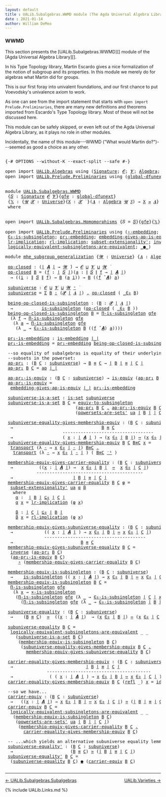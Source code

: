 ```yaml
---
layout: default
title : UALib.Subalgebras.WWMD module (The Agda Universal Algebra Library)
date : 2021-01-14
author: William DeMeo
---
```


### <a id="wwmd">WWMD</a>

This section presents the [UALib.Subalgebras.WWMD][] module of the [Agda Universal Algebra Library][].

In his Type Topology library, Martin Escardo gives a nice formalization of the notion of subgroup and its properties.  In this module we merely do for algebras what Martin did for groups.


This is our first foray into univalent foundations, and our first chance to put Voevodsky's univalence axiom to work.

As one can see from the import statement that starts with `open import Prelude.Preliminaries`, there are many new definitions and theorems imported from Escardo's Type Topology library.  Most of these will not be discussed here.

This module can be safely skipped, or even left out of the Agda Universal Algebra Library, as it plays no role in other modules.

Incidentally, the name of this module---WWMD ("What would Martin do?")---seemed as good a choice as any other.

<pre class="Agda">

<a id="1067" class="Symbol">{-#</a> <a id="1071" class="Keyword">OPTIONS</a> <a id="1079" class="Pragma">--without-K</a> <a id="1091" class="Pragma">--exact-split</a> <a id="1105" class="Pragma">--safe</a> <a id="1112" class="Symbol">#-}</a>

<a id="1117" class="Keyword">open</a> <a id="1122" class="Keyword">import</a> <a id="1129" href="UALib.Algebras.html" class="Module">UALib.Algebras</a> <a id="1144" class="Keyword">using</a> <a id="1150" class="Symbol">(</a><a id="1151" href="UALib.Algebras.Signatures.html#802" class="Function">Signature</a><a id="1160" class="Symbol">;</a> <a id="1162" href="universes.html#613" class="Generalizable">𝓞</a><a id="1163" class="Symbol">;</a> <a id="1165" href="universes.html#617" class="Generalizable">𝓥</a><a id="1166" class="Symbol">;</a> <a id="1168" href="UALib.Algebras.Algebras.html#1471" class="Function">Algebra</a><a id="1175" class="Symbol">;</a> <a id="1177" href="UALib.Algebras.Lifts.html#4574" class="Function Operator">_↠_</a><a id="1180" class="Symbol">)</a>
<a id="1182" class="Keyword">open</a> <a id="1187" class="Keyword">import</a> <a id="1194" href="UALib.Prelude.Preliminaries.html" class="Module">UALib.Prelude.Preliminaries</a> <a id="1222" class="Keyword">using</a> <a id="1228" class="Symbol">(</a><a id="1229" href="MGS-Subsingleton-Theorems.html#3468" class="Function">global-dfunext</a><a id="1243" class="Symbol">;</a> <a id="1245" href="universes.html#551" class="Postulate">Universe</a><a id="1253" class="Symbol">;</a> <a id="1255" href="universes.html#758" class="Function Operator">_̇</a><a id="1257" class="Symbol">)</a>


<a id="1261" class="Keyword">module</a> <a id="1268" href="UALib.Subalgebras.WWMD.html" class="Module">UALib.Subalgebras.WWMD</a>
 <a id="1292" class="Symbol">{</a><a id="1293" href="UALib.Subalgebras.WWMD.html#1293" class="Bound">𝑆</a> <a id="1295" class="Symbol">:</a> <a id="1297" href="UALib.Algebras.Signatures.html#802" class="Function">Signature</a> <a id="1307" href="universes.html#613" class="Generalizable">𝓞</a> <a id="1309" href="universes.html#617" class="Generalizable">𝓥</a><a id="1310" class="Symbol">}{</a><a id="1312" href="UALib.Subalgebras.WWMD.html#1312" class="Bound">gfe</a> <a id="1316" class="Symbol">:</a> <a id="1318" href="MGS-Subsingleton-Theorems.html#3468" class="Function">global-dfunext</a><a id="1332" class="Symbol">}</a>
 <a id="1335" class="Symbol">{</a><a id="1336" href="UALib.Subalgebras.WWMD.html#1336" class="Bound">𝕏</a> <a id="1338" class="Symbol">:</a> <a id="1340" class="Symbol">{</a><a id="1341" href="UALib.Subalgebras.WWMD.html#1341" class="Bound">𝓤</a> <a id="1343" href="UALib.Subalgebras.WWMD.html#1343" class="Bound">𝓧</a> <a id="1345" class="Symbol">:</a> <a id="1347" href="universes.html#551" class="Postulate">Universe</a><a id="1355" class="Symbol">}{</a><a id="1357" href="UALib.Subalgebras.WWMD.html#1357" class="Bound">X</a> <a id="1359" class="Symbol">:</a> <a id="1361" href="UALib.Subalgebras.WWMD.html#1343" class="Bound">𝓧</a> <a id="1363" href="universes.html#758" class="Function Operator">̇</a> <a id="1365" class="Symbol">}(</a><a id="1367" href="UALib.Subalgebras.WWMD.html#1367" class="Bound">𝑨</a> <a id="1369" class="Symbol">:</a> <a id="1371" href="UALib.Algebras.Algebras.html#1471" class="Function">Algebra</a> <a id="1379" href="UALib.Subalgebras.WWMD.html#1341" class="Bound">𝓤</a> <a id="1381" href="UALib.Subalgebras.WWMD.html#1293" class="Bound">𝑆</a><a id="1382" class="Symbol">)</a> <a id="1384" class="Symbol">→</a> <a id="1386" href="UALib.Subalgebras.WWMD.html#1357" class="Bound">X</a> <a id="1388" href="UALib.Algebras.Lifts.html#4574" class="Function Operator">↠</a> <a id="1390" href="UALib.Subalgebras.WWMD.html#1367" class="Bound">𝑨</a><a id="1391" class="Symbol">}</a>
 <a id="1394" class="Keyword">where</a>


<a id="1402" class="Keyword">open</a> <a id="1407" class="Keyword">import</a> <a id="1414" href="UALib.Subalgebras.Homomorphisms.html" class="Module">UALib.Subalgebras.Homomorphisms</a> <a id="1446" class="Symbol">{</a><a id="1447" class="Argument">𝑆</a> <a id="1449" class="Symbol">=</a> <a id="1451" href="UALib.Subalgebras.WWMD.html#1293" class="Bound">𝑆</a><a id="1452" class="Symbol">}{</a><a id="1454" href="UALib.Subalgebras.WWMD.html#1312" class="Bound">gfe</a><a id="1457" class="Symbol">}{</a><a id="1459" href="UALib.Subalgebras.WWMD.html#1336" class="Bound">𝕏</a><a id="1460" class="Symbol">}</a> <a id="1462" class="Keyword">public</a>

<a id="1470" class="Keyword">open</a> <a id="1475" class="Keyword">import</a> <a id="1482" href="UALib.Prelude.Preliminaries.html" class="Module">UALib.Prelude.Preliminaries</a> <a id="1510" class="Keyword">using</a> <a id="1516" class="Symbol">(</a><a id="1517" href="MGS-Embeddings.html#1742" class="Function">∘-embedding</a><a id="1528" class="Symbol">;</a> <a id="1530" href="MGS-Embeddings.html#1623" class="Function">id-is-embedding</a><a id="1545" class="Symbol">;</a> <a id="1547" href="MGS-Subsingleton-Theorems.html#2964" class="Function">Univalence</a><a id="1557" class="Symbol">;</a> <a id="1559" href="MGS-Subsingleton-Theorems.html#393" class="Function">Π-is-subsingleton</a><a id="1576" class="Symbol">;</a>
 <a id="1579" href="UALib.Prelude.Preliminaries.html#6262" class="Function">∈₀-is-subsingleton</a><a id="1597" class="Symbol">;</a> <a id="1599" href="MGS-Embeddings.html#1089" class="Function">pr₁-embedding</a><a id="1612" class="Symbol">;</a> <a id="1614" href="MGS-Embeddings.html#3808" class="Function">embedding-gives-ap-is-equiv</a><a id="1641" class="Symbol">;</a> <a id="1643" href="MGS-Solved-Exercises.html#1652" class="Function">equiv-to-subsingleton</a><a id="1664" class="Symbol">;</a> <a id="1666" href="MGS-Powerset.html#4586" class="Function">powersets-are-sets&#39;</a><a id="1685" class="Symbol">;</a>
 <a id="1688" href="MGS-MLTT.html#7133" class="Function">lr-implication</a><a id="1702" class="Symbol">;</a> <a id="1704" href="MGS-MLTT.html#7214" class="Function">rl-implication</a><a id="1718" class="Symbol">;</a> <a id="1720" href="MGS-Powerset.html#6079" class="Function">subset-extensionality&#39;</a><a id="1742" class="Symbol">;</a> <a id="1744" href="MGS-Equivalences.html#979" class="Function">inverse</a><a id="1751" class="Symbol">;</a> <a id="1753" href="MGS-Solved-Exercises.html#6381" class="Function">×-is-subsingleton</a><a id="1770" class="Symbol">;</a> <a id="1772" href="MGS-Equivalences.html#5035" class="Function Operator">_≃_</a><a id="1775" class="Symbol">;</a>
 <a id="1778" href="MGS-Solved-Exercises.html#5136" class="Function">logically-equivalent-subsingletons-are-equivalent</a><a id="1827" class="Symbol">;</a> <a id="1829" href="MGS-Equivalences.html#6164" class="Function Operator">_●_</a><a id="1832" class="Symbol">)</a>

<a id="1835" class="Keyword">module</a> <a id="mhe_subgroup_generalization"></a><a id="1842" href="UALib.Subalgebras.WWMD.html#1842" class="Module Operator">mhe_subgroup_generalization</a> <a id="1870" class="Symbol">{</a><a id="1871" href="UALib.Subalgebras.WWMD.html#1871" class="Bound">𝓦</a> <a id="1873" class="Symbol">:</a> <a id="1875" href="universes.html#551" class="Postulate">Universe</a><a id="1883" class="Symbol">}</a> <a id="1885" class="Symbol">{</a><a id="1886" href="UALib.Subalgebras.WWMD.html#1886" class="Bound">𝑨</a> <a id="1888" class="Symbol">:</a> <a id="1890" href="UALib.Algebras.Algebras.html#1471" class="Function">Algebra</a> <a id="1898" href="UALib.Subalgebras.WWMD.html#1871" class="Bound">𝓦</a> <a id="1900" href="UALib.Subalgebras.WWMD.html#1293" class="Bound">𝑆</a><a id="1901" class="Symbol">}</a> <a id="1903" class="Symbol">(</a><a id="1904" href="UALib.Subalgebras.WWMD.html#1904" class="Bound">ua</a> <a id="1907" class="Symbol">:</a> <a id="1909" href="MGS-Subsingleton-Theorems.html#2964" class="Function">Univalence</a><a id="1919" class="Symbol">)</a> <a id="1921" class="Keyword">where</a>

 <a id="mhe_subgroup_generalization.op-closed"></a><a id="1929" href="UALib.Subalgebras.WWMD.html#1929" class="Function">op-closed</a> <a id="1939" class="Symbol">:</a> <a id="1941" class="Symbol">(</a><a id="1942" href="UALib.Prelude.Preliminaries.html#7503" class="Function Operator">∣</a> <a id="1944" href="UALib.Subalgebras.WWMD.html#1886" class="Bound">𝑨</a> <a id="1946" href="UALib.Prelude.Preliminaries.html#7503" class="Function Operator">∣</a> <a id="1948" class="Symbol">→</a> <a id="1950" href="UALib.Subalgebras.WWMD.html#1871" class="Bound">𝓦</a> <a id="1952" href="universes.html#758" class="Function Operator">̇</a><a id="1953" class="Symbol">)</a> <a id="1955" class="Symbol">→</a> <a id="1957" href="UALib.Subalgebras.WWMD.html#1307" class="Bound">𝓞</a> <a id="1959" href="Agda.Primitive.html#636" class="Function Operator">⊔</a> <a id="1961" href="UALib.Subalgebras.WWMD.html#1309" class="Bound">𝓥</a> <a id="1963" href="Agda.Primitive.html#636" class="Function Operator">⊔</a> <a id="1965" href="UALib.Subalgebras.WWMD.html#1871" class="Bound">𝓦</a> <a id="1967" href="universes.html#758" class="Function Operator">̇</a>
 <a id="1970" href="UALib.Subalgebras.WWMD.html#1929" class="Function">op-closed</a> <a id="1980" href="UALib.Subalgebras.WWMD.html#1980" class="Bound">B</a> <a id="1982" class="Symbol">=</a> <a id="1984" class="Symbol">(</a><a id="1985" href="UALib.Subalgebras.WWMD.html#1985" class="Bound">f</a> <a id="1987" class="Symbol">:</a> <a id="1989" href="UALib.Prelude.Preliminaries.html#7503" class="Function Operator">∣</a> <a id="1991" href="UALib.Subalgebras.WWMD.html#1293" class="Bound">𝑆</a> <a id="1993" href="UALib.Prelude.Preliminaries.html#7503" class="Function Operator">∣</a><a id="1994" class="Symbol">)(</a><a id="1996" href="UALib.Subalgebras.WWMD.html#1996" class="Bound">a</a> <a id="1998" class="Symbol">:</a> <a id="2000" href="UALib.Prelude.Preliminaries.html#7581" class="Function Operator">∥</a> <a id="2002" href="UALib.Subalgebras.WWMD.html#1293" class="Bound">𝑆</a> <a id="2004" href="UALib.Prelude.Preliminaries.html#7581" class="Function Operator">∥</a> <a id="2006" href="UALib.Subalgebras.WWMD.html#1985" class="Bound">f</a> <a id="2008" class="Symbol">→</a> <a id="2010" href="UALib.Prelude.Preliminaries.html#7503" class="Function Operator">∣</a> <a id="2012" href="UALib.Subalgebras.WWMD.html#1886" class="Bound">𝑨</a> <a id="2014" href="UALib.Prelude.Preliminaries.html#7503" class="Function Operator">∣</a><a id="2015" class="Symbol">)</a>
  <a id="2019" class="Symbol">→</a> <a id="2021" class="Symbol">((</a><a id="2023" href="UALib.Subalgebras.WWMD.html#2023" class="Bound">i</a> <a id="2025" class="Symbol">:</a> <a id="2027" href="UALib.Prelude.Preliminaries.html#7581" class="Function Operator">∥</a> <a id="2029" href="UALib.Subalgebras.WWMD.html#1293" class="Bound">𝑆</a> <a id="2031" href="UALib.Prelude.Preliminaries.html#7581" class="Function Operator">∥</a> <a id="2033" href="UALib.Subalgebras.WWMD.html#1985" class="Bound">f</a><a id="2034" class="Symbol">)</a> <a id="2036" class="Symbol">→</a> <a id="2038" href="UALib.Subalgebras.WWMD.html#1980" class="Bound">B</a> <a id="2040" class="Symbol">(</a><a id="2041" href="UALib.Subalgebras.WWMD.html#1996" class="Bound">a</a> <a id="2043" href="UALib.Subalgebras.WWMD.html#2023" class="Bound">i</a><a id="2044" class="Symbol">))</a> <a id="2047" class="Symbol">→</a> <a id="2049" href="UALib.Subalgebras.WWMD.html#1980" class="Bound">B</a> <a id="2051" class="Symbol">((</a><a id="2053" href="UALib.Subalgebras.WWMD.html#1985" class="Bound">f</a> <a id="2055" href="UALib.Algebras.Algebras.html#3348" class="Function Operator">̂</a> <a id="2057" href="UALib.Subalgebras.WWMD.html#1886" class="Bound">𝑨</a><a id="2058" class="Symbol">)</a> <a id="2060" href="UALib.Subalgebras.WWMD.html#1996" class="Bound">a</a><a id="2061" class="Symbol">)</a>

 <a id="mhe_subgroup_generalization.subuniverse"></a><a id="2065" href="UALib.Subalgebras.WWMD.html#2065" class="Function">subuniverse</a> <a id="2077" class="Symbol">:</a> <a id="2079" href="UALib.Subalgebras.WWMD.html#1307" class="Bound">𝓞</a> <a id="2081" href="Agda.Primitive.html#636" class="Function Operator">⊔</a> <a id="2083" href="UALib.Subalgebras.WWMD.html#1309" class="Bound">𝓥</a> <a id="2085" href="Agda.Primitive.html#636" class="Function Operator">⊔</a> <a id="2087" href="UALib.Subalgebras.WWMD.html#1871" class="Bound">𝓦</a> <a id="2089" href="universes.html#527" class="Function Operator">⁺</a> <a id="2091" href="universes.html#758" class="Function Operator">̇</a>
 <a id="2094" href="UALib.Subalgebras.WWMD.html#2065" class="Function">subuniverse</a> <a id="2106" class="Symbol">=</a> <a id="2108" href="MGS-MLTT.html#3074" class="Function">Σ</a> <a id="2110" href="UALib.Subalgebras.WWMD.html#2110" class="Bound">B</a> <a id="2112" href="MGS-MLTT.html#3074" class="Function">꞉</a> <a id="2114" class="Symbol">(</a><a id="2115" href="MGS-Powerset.html#4551" class="Function">𝓟</a> <a id="2117" href="UALib.Prelude.Preliminaries.html#7503" class="Function Operator">∣</a> <a id="2119" href="UALib.Subalgebras.WWMD.html#1886" class="Bound">𝑨</a> <a id="2121" href="UALib.Prelude.Preliminaries.html#7503" class="Function Operator">∣</a><a id="2122" class="Symbol">)</a> <a id="2124" href="MGS-MLTT.html#3074" class="Function">,</a> <a id="2126" href="UALib.Subalgebras.WWMD.html#1929" class="Function">op-closed</a> <a id="2136" class="Symbol">(</a> <a id="2138" href="UALib.Prelude.Preliminaries.html#6222" class="Function Operator">_∈₀</a> <a id="2142" href="UALib.Subalgebras.WWMD.html#2110" class="Bound">B</a><a id="2143" class="Symbol">)</a>

 <a id="mhe_subgroup_generalization.being-op-closed-is-subsingleton"></a><a id="2147" href="UALib.Subalgebras.WWMD.html#2147" class="Function">being-op-closed-is-subsingleton</a> <a id="2179" class="Symbol">:</a> <a id="2181" class="Symbol">(</a><a id="2182" href="UALib.Subalgebras.WWMD.html#2182" class="Bound">B</a> <a id="2184" class="Symbol">:</a> <a id="2186" href="MGS-Powerset.html#4551" class="Function">𝓟</a> <a id="2188" href="UALib.Prelude.Preliminaries.html#7503" class="Function Operator">∣</a> <a id="2190" href="UALib.Subalgebras.WWMD.html#1886" class="Bound">𝑨</a> <a id="2192" href="UALib.Prelude.Preliminaries.html#7503" class="Function Operator">∣</a><a id="2193" class="Symbol">)</a>
  <a id="2197" class="Symbol">→</a>           <a id="2209" href="MGS-Basic-UF.html#743" class="Function">is-subsingleton</a> <a id="2225" class="Symbol">(</a><a id="2226" href="UALib.Subalgebras.WWMD.html#1929" class="Function">op-closed</a> <a id="2236" class="Symbol">(</a> <a id="2238" href="UALib.Prelude.Preliminaries.html#6222" class="Function Operator">_∈₀</a> <a id="2242" href="UALib.Subalgebras.WWMD.html#2182" class="Bound">B</a> <a id="2244" class="Symbol">))</a>
 <a id="2248" href="UALib.Subalgebras.WWMD.html#2147" class="Function">being-op-closed-is-subsingleton</a> <a id="2280" href="UALib.Subalgebras.WWMD.html#2280" class="Bound">B</a> <a id="2282" class="Symbol">=</a> <a id="2284" href="MGS-Subsingleton-Theorems.html#393" class="Function">Π-is-subsingleton</a> <a id="2302" href="UALib.Subalgebras.WWMD.html#1312" class="Bound">gfe</a>
  <a id="2308" class="Symbol">(λ</a> <a id="2311" href="UALib.Subalgebras.WWMD.html#2311" class="Bound">f</a> <a id="2313" class="Symbol">→</a> <a id="2315" href="MGS-Subsingleton-Theorems.html#393" class="Function">Π-is-subsingleton</a> <a id="2333" href="UALib.Subalgebras.WWMD.html#1312" class="Bound">gfe</a>
   <a id="2340" class="Symbol">(λ</a> <a id="2343" href="UALib.Subalgebras.WWMD.html#2343" class="Bound">a</a> <a id="2345" class="Symbol">→</a> <a id="2347" href="MGS-Subsingleton-Theorems.html#393" class="Function">Π-is-subsingleton</a> <a id="2365" href="UALib.Subalgebras.WWMD.html#1312" class="Bound">gfe</a>
    <a id="2373" class="Symbol">(λ</a> <a id="2376" href="UALib.Subalgebras.WWMD.html#2376" class="Bound">_</a> <a id="2378" class="Symbol">→</a> <a id="2380" href="UALib.Prelude.Preliminaries.html#6262" class="Function">∈₀-is-subsingleton</a> <a id="2399" href="UALib.Subalgebras.WWMD.html#2280" class="Bound">B</a> <a id="2401" class="Symbol">((</a><a id="2403" href="UALib.Subalgebras.WWMD.html#2311" class="Bound">f</a> <a id="2405" href="UALib.Algebras.Algebras.html#3348" class="Function Operator">̂</a> <a id="2407" href="UALib.Subalgebras.WWMD.html#1886" class="Bound">𝑨</a><a id="2408" class="Symbol">)</a> <a id="2410" href="UALib.Subalgebras.WWMD.html#2343" class="Bound">a</a><a id="2411" class="Symbol">))))</a>

 <a id="mhe_subgroup_generalization.pr₁-is-embedding"></a><a id="2418" href="UALib.Subalgebras.WWMD.html#2418" class="Function">pr₁-is-embedding</a> <a id="2435" class="Symbol">:</a> <a id="2437" href="MGS-Embeddings.html#384" class="Function">is-embedding</a> <a id="2450" href="UALib.Prelude.Preliminaries.html#7503" class="Function Operator">∣_∣</a>
 <a id="2455" href="UALib.Subalgebras.WWMD.html#2418" class="Function">pr₁-is-embedding</a> <a id="2472" class="Symbol">=</a> <a id="2474" href="MGS-Embeddings.html#1089" class="Function">pr₁-embedding</a> <a id="2488" href="UALib.Subalgebras.WWMD.html#2147" class="Function">being-op-closed-is-subsingleton</a>

 <a id="2522" class="Comment">--so equality of subalgebras is equality of their underlying</a>
 <a id="2584" class="Comment">--subsets in the powerset:</a>
 <a id="mhe_subgroup_generalization.ap-pr₁"></a><a id="2612" href="UALib.Subalgebras.WWMD.html#2612" class="Function">ap-pr₁</a> <a id="2619" class="Symbol">:</a> <a id="2621" class="Symbol">(</a><a id="2622" href="UALib.Subalgebras.WWMD.html#2622" class="Bound">B</a> <a id="2624" href="UALib.Subalgebras.WWMD.html#2624" class="Bound">C</a> <a id="2626" class="Symbol">:</a> <a id="2628" href="UALib.Subalgebras.WWMD.html#2065" class="Function">subuniverse</a><a id="2639" class="Symbol">)</a> <a id="2641" class="Symbol">→</a> <a id="2643" href="UALib.Subalgebras.WWMD.html#2622" class="Bound">B</a> <a id="2645" href="UALib.Prelude.Preliminaries.html#5508" class="Datatype Operator">≡</a> <a id="2647" href="UALib.Subalgebras.WWMD.html#2624" class="Bound">C</a> <a id="2649" class="Symbol">→</a> <a id="2651" href="UALib.Prelude.Preliminaries.html#7503" class="Function Operator">∣</a> <a id="2653" href="UALib.Subalgebras.WWMD.html#2622" class="Bound">B</a> <a id="2655" href="UALib.Prelude.Preliminaries.html#7503" class="Function Operator">∣</a> <a id="2657" href="UALib.Prelude.Preliminaries.html#5508" class="Datatype Operator">≡</a> <a id="2659" href="UALib.Prelude.Preliminaries.html#7503" class="Function Operator">∣</a> <a id="2661" href="UALib.Subalgebras.WWMD.html#2624" class="Bound">C</a> <a id="2663" href="UALib.Prelude.Preliminaries.html#7503" class="Function Operator">∣</a>
 <a id="2666" href="UALib.Subalgebras.WWMD.html#2612" class="Function">ap-pr₁</a> <a id="2673" href="UALib.Subalgebras.WWMD.html#2673" class="Bound">B</a> <a id="2675" href="UALib.Subalgebras.WWMD.html#2675" class="Bound">C</a> <a id="2677" class="Symbol">=</a> <a id="2679" href="MGS-MLTT.html#6613" class="Function">ap</a> <a id="2682" href="UALib.Prelude.Preliminaries.html#7503" class="Function Operator">∣_∣</a>

 <a id="mhe_subgroup_generalization.ap-pr₁-is-equiv"></a><a id="2688" href="UALib.Subalgebras.WWMD.html#2688" class="Function">ap-pr₁-is-equiv</a> <a id="2704" class="Symbol">:</a> <a id="2706" class="Symbol">(</a><a id="2707" href="UALib.Subalgebras.WWMD.html#2707" class="Bound">B</a> <a id="2709" href="UALib.Subalgebras.WWMD.html#2709" class="Bound">C</a> <a id="2711" class="Symbol">:</a> <a id="2713" href="UALib.Subalgebras.WWMD.html#2065" class="Function">subuniverse</a><a id="2724" class="Symbol">)</a> <a id="2726" class="Symbol">→</a> <a id="2728" href="MGS-Equivalences.html#868" class="Function">is-equiv</a> <a id="2737" class="Symbol">(</a><a id="2738" href="UALib.Subalgebras.WWMD.html#2612" class="Function">ap-pr₁</a> <a id="2745" href="UALib.Subalgebras.WWMD.html#2707" class="Bound">B</a> <a id="2747" href="UALib.Subalgebras.WWMD.html#2709" class="Bound">C</a><a id="2748" class="Symbol">)</a>
 <a id="2751" href="UALib.Subalgebras.WWMD.html#2688" class="Function">ap-pr₁-is-equiv</a> <a id="2767" class="Symbol">=</a>
  <a id="2771" href="MGS-Embeddings.html#3808" class="Function">embedding-gives-ap-is-equiv</a> <a id="2799" href="UALib.Prelude.Preliminaries.html#7503" class="Function Operator">∣_∣</a> <a id="2803" href="UALib.Subalgebras.WWMD.html#2418" class="Function">pr₁-is-embedding</a>

 <a id="mhe_subgroup_generalization.subuniverse-is-a-set"></a><a id="2822" href="UALib.Subalgebras.WWMD.html#2822" class="Function">subuniverse-is-a-set</a> <a id="2843" class="Symbol">:</a> <a id="2845" href="MGS-Basic-UF.html#1929" class="Function">is-set</a> <a id="2852" href="UALib.Subalgebras.WWMD.html#2065" class="Function">subuniverse</a>
 <a id="2865" href="UALib.Subalgebras.WWMD.html#2822" class="Function">subuniverse-is-a-set</a> <a id="2886" href="UALib.Subalgebras.WWMD.html#2886" class="Bound">B</a> <a id="2888" href="UALib.Subalgebras.WWMD.html#2888" class="Bound">C</a> <a id="2890" class="Symbol">=</a> <a id="2892" href="MGS-Solved-Exercises.html#1652" class="Function">equiv-to-subsingleton</a>
                           <a id="2941" class="Symbol">(</a><a id="2942" href="UALib.Subalgebras.WWMD.html#2612" class="Function">ap-pr₁</a> <a id="2949" href="UALib.Subalgebras.WWMD.html#2886" class="Bound">B</a> <a id="2951" href="UALib.Subalgebras.WWMD.html#2888" class="Bound">C</a> <a id="2953" href="UALib.Prelude.Preliminaries.html#5617" class="InductiveConstructor Operator">,</a> <a id="2955" href="UALib.Subalgebras.WWMD.html#2688" class="Function">ap-pr₁-is-equiv</a> <a id="2971" href="UALib.Subalgebras.WWMD.html#2886" class="Bound">B</a> <a id="2973" href="UALib.Subalgebras.WWMD.html#2888" class="Bound">C</a><a id="2974" class="Symbol">)</a>
                           <a id="3003" class="Symbol">(</a><a id="3004" href="MGS-Powerset.html#4586" class="Function">powersets-are-sets&#39;</a> <a id="3024" href="UALib.Subalgebras.WWMD.html#1904" class="Bound">ua</a> <a id="3027" href="UALib.Prelude.Preliminaries.html#7503" class="Function Operator">∣</a> <a id="3029" href="UALib.Subalgebras.WWMD.html#2886" class="Bound">B</a> <a id="3031" href="UALib.Prelude.Preliminaries.html#7503" class="Function Operator">∣</a> <a id="3033" href="UALib.Prelude.Preliminaries.html#7503" class="Function Operator">∣</a> <a id="3035" href="UALib.Subalgebras.WWMD.html#2888" class="Bound">C</a> <a id="3037" href="UALib.Prelude.Preliminaries.html#7503" class="Function Operator">∣</a><a id="3038" class="Symbol">)</a>

 <a id="mhe_subgroup_generalization.subuniverse-equality-gives-membership-equiv"></a><a id="3042" href="UALib.Subalgebras.WWMD.html#3042" class="Function">subuniverse-equality-gives-membership-equiv</a> <a id="3086" class="Symbol">:</a> <a id="3088" class="Symbol">(</a><a id="3089" href="UALib.Subalgebras.WWMD.html#3089" class="Bound">B</a> <a id="3091" href="UALib.Subalgebras.WWMD.html#3091" class="Bound">C</a> <a id="3093" class="Symbol">:</a> <a id="3095" href="UALib.Subalgebras.WWMD.html#2065" class="Function">subuniverse</a><a id="3106" class="Symbol">)</a>
  <a id="3110" class="Symbol">→</a>                                  <a id="3145" href="UALib.Subalgebras.WWMD.html#3089" class="Bound">B</a> <a id="3147" href="UALib.Prelude.Preliminaries.html#5508" class="Datatype Operator">≡</a> <a id="3149" href="UALib.Subalgebras.WWMD.html#3091" class="Bound">C</a>
                      <a id="3173" class="Comment">-----------------------------------</a>
  <a id="3211" class="Symbol">→</a>                   <a id="3231" class="Symbol">(</a> <a id="3233" href="UALib.Subalgebras.WWMD.html#3233" class="Bound">x</a> <a id="3235" class="Symbol">:</a> <a id="3237" href="UALib.Prelude.Preliminaries.html#7503" class="Function Operator">∣</a> <a id="3239" href="UALib.Subalgebras.WWMD.html#1886" class="Bound">𝑨</a> <a id="3241" href="UALib.Prelude.Preliminaries.html#7503" class="Function Operator">∣</a> <a id="3243" class="Symbol">)</a> <a id="3245" class="Symbol">→</a> <a id="3247" class="Symbol">(</a><a id="3248" href="UALib.Subalgebras.WWMD.html#3233" class="Bound">x</a> <a id="3250" href="UALib.Prelude.Preliminaries.html#6222" class="Function Operator">∈₀</a> <a id="3253" href="UALib.Prelude.Preliminaries.html#7503" class="Function Operator">∣</a> <a id="3255" href="UALib.Subalgebras.WWMD.html#3089" class="Bound">B</a> <a id="3257" href="UALib.Prelude.Preliminaries.html#7503" class="Function Operator">∣</a><a id="3258" class="Symbol">)</a> <a id="3260" href="MGS-MLTT.html#7080" class="Function Operator">⇔</a> <a id="3262" class="Symbol">(</a><a id="3263" href="UALib.Subalgebras.WWMD.html#3233" class="Bound">x</a> <a id="3265" href="UALib.Prelude.Preliminaries.html#6222" class="Function Operator">∈₀</a> <a id="3268" href="UALib.Prelude.Preliminaries.html#7503" class="Function Operator">∣</a> <a id="3270" href="UALib.Subalgebras.WWMD.html#3091" class="Bound">C</a> <a id="3272" href="UALib.Prelude.Preliminaries.html#7503" class="Function Operator">∣</a><a id="3273" class="Symbol">)</a>
 <a id="3276" href="UALib.Subalgebras.WWMD.html#3042" class="Function">subuniverse-equality-gives-membership-equiv</a> <a id="3320" href="UALib.Subalgebras.WWMD.html#3320" class="Bound">B</a> <a id="3322" href="UALib.Subalgebras.WWMD.html#3322" class="Bound">C</a> <a id="3324" href="UALib.Subalgebras.WWMD.html#3324" class="Bound">B≡C</a> <a id="3328" href="UALib.Subalgebras.WWMD.html#3328" class="Bound">x</a> <a id="3330" class="Symbol">=</a>
  <a id="3334" href="MGS-MLTT.html#4946" class="Function">transport</a> <a id="3344" class="Symbol">(λ</a> <a id="3347" href="UALib.Subalgebras.WWMD.html#3347" class="Bound">-</a> <a id="3349" class="Symbol">→</a> <a id="3351" href="UALib.Subalgebras.WWMD.html#3328" class="Bound">x</a> <a id="3353" href="UALib.Prelude.Preliminaries.html#6222" class="Function Operator">∈₀</a> <a id="3356" href="UALib.Prelude.Preliminaries.html#7503" class="Function Operator">∣</a> <a id="3358" href="UALib.Subalgebras.WWMD.html#3347" class="Bound">-</a> <a id="3360" href="UALib.Prelude.Preliminaries.html#7503" class="Function Operator">∣</a><a id="3361" class="Symbol">)</a> <a id="3363" href="UALib.Subalgebras.WWMD.html#3324" class="Bound">B≡C</a> <a id="3367" href="UALib.Prelude.Preliminaries.html#5617" class="InductiveConstructor Operator">,</a>
   <a id="3372" href="MGS-MLTT.html#4946" class="Function">transport</a> <a id="3382" class="Symbol">(λ</a> <a id="3385" href="UALib.Subalgebras.WWMD.html#3385" class="Bound">-</a> <a id="3387" class="Symbol">→</a> <a id="3389" href="UALib.Subalgebras.WWMD.html#3328" class="Bound">x</a> <a id="3391" href="UALib.Prelude.Preliminaries.html#6222" class="Function Operator">∈₀</a> <a id="3394" href="UALib.Prelude.Preliminaries.html#7503" class="Function Operator">∣</a> <a id="3396" href="UALib.Subalgebras.WWMD.html#3385" class="Bound">-</a> <a id="3398" href="UALib.Prelude.Preliminaries.html#7503" class="Function Operator">∣</a> <a id="3400" class="Symbol">)</a> <a id="3402" class="Symbol">(</a> <a id="3404" href="UALib.Subalgebras.WWMD.html#3324" class="Bound">B≡C</a> <a id="3408" href="MGS-MLTT.html#6125" class="Function Operator">⁻¹</a> <a id="3411" class="Symbol">)</a>

 <a id="mhe_subgroup_generalization.membership-equiv-gives-carrier-equality"></a><a id="3415" href="UALib.Subalgebras.WWMD.html#3415" class="Function">membership-equiv-gives-carrier-equality</a> <a id="3455" class="Symbol">:</a> <a id="3457" class="Symbol">(</a><a id="3458" href="UALib.Subalgebras.WWMD.html#3458" class="Bound">B</a> <a id="3460" href="UALib.Subalgebras.WWMD.html#3460" class="Bound">C</a> <a id="3462" class="Symbol">:</a> <a id="3464" href="UALib.Subalgebras.WWMD.html#2065" class="Function">subuniverse</a><a id="3475" class="Symbol">)</a>
  <a id="3479" class="Symbol">→</a>          <a id="3490" class="Symbol">((</a><a id="3492" href="UALib.Subalgebras.WWMD.html#3492" class="Bound">x</a> <a id="3494" class="Symbol">:</a> <a id="3496" href="UALib.Prelude.Preliminaries.html#7503" class="Function Operator">∣</a> <a id="3498" href="UALib.Subalgebras.WWMD.html#1886" class="Bound">𝑨</a> <a id="3500" href="UALib.Prelude.Preliminaries.html#7503" class="Function Operator">∣</a><a id="3501" class="Symbol">)</a> <a id="3503" class="Symbol">→</a>  <a id="3506" href="UALib.Subalgebras.WWMD.html#3492" class="Bound">x</a> <a id="3508" href="UALib.Prelude.Preliminaries.html#6222" class="Function Operator">∈₀</a> <a id="3511" href="UALib.Prelude.Preliminaries.html#7503" class="Function Operator">∣</a> <a id="3513" href="UALib.Subalgebras.WWMD.html#3458" class="Bound">B</a> <a id="3515" href="UALib.Prelude.Preliminaries.html#7503" class="Function Operator">∣</a>  <a id="3518" href="MGS-MLTT.html#7080" class="Function Operator">⇔</a>  <a id="3521" href="UALib.Subalgebras.WWMD.html#3492" class="Bound">x</a> <a id="3523" href="UALib.Prelude.Preliminaries.html#6222" class="Function Operator">∈₀</a> <a id="3526" href="UALib.Prelude.Preliminaries.html#7503" class="Function Operator">∣</a> <a id="3528" href="UALib.Subalgebras.WWMD.html#3460" class="Bound">C</a> <a id="3530" href="UALib.Prelude.Preliminaries.html#7503" class="Function Operator">∣</a><a id="3531" class="Symbol">)</a>
            <a id="3545" class="Comment">-----------------------------------------</a>
  <a id="3589" class="Symbol">→</a>                       <a id="3613" href="UALib.Prelude.Preliminaries.html#7503" class="Function Operator">∣</a> <a id="3615" href="UALib.Subalgebras.WWMD.html#3458" class="Bound">B</a> <a id="3617" href="UALib.Prelude.Preliminaries.html#7503" class="Function Operator">∣</a> <a id="3619" href="UALib.Prelude.Preliminaries.html#5508" class="Datatype Operator">≡</a> <a id="3621" href="UALib.Prelude.Preliminaries.html#7503" class="Function Operator">∣</a> <a id="3623" href="UALib.Subalgebras.WWMD.html#3460" class="Bound">C</a> <a id="3625" href="UALib.Prelude.Preliminaries.html#7503" class="Function Operator">∣</a>
 <a id="3628" href="UALib.Subalgebras.WWMD.html#3415" class="Function">membership-equiv-gives-carrier-equality</a> <a id="3668" href="UALib.Subalgebras.WWMD.html#3668" class="Bound">B</a> <a id="3670" href="UALib.Subalgebras.WWMD.html#3670" class="Bound">C</a> <a id="3672" href="UALib.Subalgebras.WWMD.html#3672" class="Bound">φ</a> <a id="3674" class="Symbol">=</a>
  <a id="3678" href="MGS-Powerset.html#6079" class="Function">subset-extensionality&#39;</a> <a id="3701" href="UALib.Subalgebras.WWMD.html#1904" class="Bound">ua</a> <a id="3704" href="UALib.Subalgebras.WWMD.html#3721" class="Function">α</a> <a id="3706" href="UALib.Subalgebras.WWMD.html#3777" class="Function">β</a>
   <a id="3711" class="Keyword">where</a>
    <a id="3721" href="UALib.Subalgebras.WWMD.html#3721" class="Function">α</a> <a id="3723" class="Symbol">:</a>  <a id="3726" href="UALib.Prelude.Preliminaries.html#7503" class="Function Operator">∣</a> <a id="3728" href="UALib.Subalgebras.WWMD.html#3668" class="Bound">B</a> <a id="3730" href="UALib.Prelude.Preliminaries.html#7503" class="Function Operator">∣</a> <a id="3732" href="UALib.Prelude.Preliminaries.html#6235" class="Function Operator">⊆₀</a> <a id="3735" href="UALib.Prelude.Preliminaries.html#7503" class="Function Operator">∣</a> <a id="3737" href="UALib.Subalgebras.WWMD.html#3670" class="Bound">C</a> <a id="3739" href="UALib.Prelude.Preliminaries.html#7503" class="Function Operator">∣</a>
    <a id="3745" href="UALib.Subalgebras.WWMD.html#3721" class="Function">α</a> <a id="3747" href="UALib.Subalgebras.WWMD.html#3747" class="Bound">x</a> <a id="3749" class="Symbol">=</a> <a id="3751" href="MGS-MLTT.html#7133" class="Function">lr-implication</a> <a id="3766" class="Symbol">(</a><a id="3767" href="UALib.Subalgebras.WWMD.html#3672" class="Bound">φ</a> <a id="3769" href="UALib.Subalgebras.WWMD.html#3747" class="Bound">x</a><a id="3770" class="Symbol">)</a>

    <a id="3777" href="UALib.Subalgebras.WWMD.html#3777" class="Function">β</a> <a id="3779" class="Symbol">:</a> <a id="3781" href="UALib.Prelude.Preliminaries.html#7503" class="Function Operator">∣</a> <a id="3783" href="UALib.Subalgebras.WWMD.html#3670" class="Bound">C</a> <a id="3785" href="UALib.Prelude.Preliminaries.html#7503" class="Function Operator">∣</a> <a id="3787" href="UALib.Prelude.Preliminaries.html#6235" class="Function Operator">⊆₀</a> <a id="3790" href="UALib.Prelude.Preliminaries.html#7503" class="Function Operator">∣</a> <a id="3792" href="UALib.Subalgebras.WWMD.html#3668" class="Bound">B</a> <a id="3794" href="UALib.Prelude.Preliminaries.html#7503" class="Function Operator">∣</a>
    <a id="3800" href="UALib.Subalgebras.WWMD.html#3777" class="Function">β</a> <a id="3802" href="UALib.Subalgebras.WWMD.html#3802" class="Bound">x</a> <a id="3804" class="Symbol">=</a> <a id="3806" href="MGS-MLTT.html#7214" class="Function">rl-implication</a> <a id="3821" class="Symbol">(</a><a id="3822" href="UALib.Subalgebras.WWMD.html#3672" class="Bound">φ</a> <a id="3824" href="UALib.Subalgebras.WWMD.html#3802" class="Bound">x</a><a id="3825" class="Symbol">)</a>

 <a id="mhe_subgroup_generalization.membership-equiv-gives-subuniverse-equality"></a><a id="3829" href="UALib.Subalgebras.WWMD.html#3829" class="Function">membership-equiv-gives-subuniverse-equality</a> <a id="3873" class="Symbol">:</a> <a id="3875" class="Symbol">(</a><a id="3876" href="UALib.Subalgebras.WWMD.html#3876" class="Bound">B</a> <a id="3878" href="UALib.Subalgebras.WWMD.html#3878" class="Bound">C</a> <a id="3880" class="Symbol">:</a> <a id="3882" href="UALib.Subalgebras.WWMD.html#2065" class="Function">subuniverse</a><a id="3893" class="Symbol">)</a>
  <a id="3897" class="Symbol">→</a>            <a id="3910" class="Symbol">((</a> <a id="3913" href="UALib.Subalgebras.WWMD.html#3913" class="Bound">x</a> <a id="3915" class="Symbol">:</a> <a id="3917" href="UALib.Prelude.Preliminaries.html#7503" class="Function Operator">∣</a> <a id="3919" href="UALib.Subalgebras.WWMD.html#1886" class="Bound">𝑨</a> <a id="3921" href="UALib.Prelude.Preliminaries.html#7503" class="Function Operator">∣</a> <a id="3923" class="Symbol">)</a> <a id="3925" class="Symbol">→</a> <a id="3927" href="UALib.Subalgebras.WWMD.html#3913" class="Bound">x</a> <a id="3929" href="UALib.Prelude.Preliminaries.html#6222" class="Function Operator">∈₀</a> <a id="3932" href="UALib.Prelude.Preliminaries.html#7503" class="Function Operator">∣</a> <a id="3934" href="UALib.Subalgebras.WWMD.html#3876" class="Bound">B</a> <a id="3936" href="UALib.Prelude.Preliminaries.html#7503" class="Function Operator">∣</a> <a id="3938" href="MGS-MLTT.html#7080" class="Function Operator">⇔</a> <a id="3940" href="UALib.Subalgebras.WWMD.html#3913" class="Bound">x</a> <a id="3942" href="UALib.Prelude.Preliminaries.html#6222" class="Function Operator">∈₀</a> <a id="3945" href="UALib.Prelude.Preliminaries.html#7503" class="Function Operator">∣</a> <a id="3947" href="UALib.Subalgebras.WWMD.html#3878" class="Bound">C</a> <a id="3949" href="UALib.Prelude.Preliminaries.html#7503" class="Function Operator">∣</a><a id="3950" class="Symbol">)</a>
               <a id="3967" class="Comment">---------------------------------------</a>
  <a id="4009" class="Symbol">→</a>                          <a id="4036" href="UALib.Subalgebras.WWMD.html#3876" class="Bound">B</a> <a id="4038" href="UALib.Prelude.Preliminaries.html#5508" class="Datatype Operator">≡</a> <a id="4040" href="UALib.Subalgebras.WWMD.html#3878" class="Bound">C</a>
 <a id="4043" href="UALib.Subalgebras.WWMD.html#3829" class="Function">membership-equiv-gives-subuniverse-equality</a> <a id="4087" href="UALib.Subalgebras.WWMD.html#4087" class="Bound">B</a> <a id="4089" href="UALib.Subalgebras.WWMD.html#4089" class="Bound">C</a> <a id="4091" class="Symbol">=</a>
  <a id="4095" href="MGS-Equivalences.html#979" class="Function">inverse</a> <a id="4103" class="Symbol">(</a><a id="4104" href="UALib.Subalgebras.WWMD.html#2612" class="Function">ap-pr₁</a> <a id="4111" href="UALib.Subalgebras.WWMD.html#4087" class="Bound">B</a> <a id="4113" href="UALib.Subalgebras.WWMD.html#4089" class="Bound">C</a><a id="4114" class="Symbol">)</a>
  <a id="4118" class="Symbol">(</a><a id="4119" href="UALib.Subalgebras.WWMD.html#2688" class="Function">ap-pr₁-is-equiv</a> <a id="4135" href="UALib.Subalgebras.WWMD.html#4087" class="Bound">B</a> <a id="4137" href="UALib.Subalgebras.WWMD.html#4089" class="Bound">C</a><a id="4138" class="Symbol">)</a>
     <a id="4145" href="MGS-MLTT.html#3813" class="Function Operator">∘</a> <a id="4147" class="Symbol">(</a><a id="4148" href="UALib.Subalgebras.WWMD.html#3415" class="Function">membership-equiv-gives-carrier-equality</a> <a id="4188" href="UALib.Subalgebras.WWMD.html#4087" class="Bound">B</a> <a id="4190" href="UALib.Subalgebras.WWMD.html#4089" class="Bound">C</a><a id="4191" class="Symbol">)</a>

 <a id="mhe_subgroup_generalization.membership-equiv-is-subsingleton"></a><a id="4195" href="UALib.Subalgebras.WWMD.html#4195" class="Function">membership-equiv-is-subsingleton</a> <a id="4228" class="Symbol">:</a> <a id="4230" class="Symbol">(</a><a id="4231" href="UALib.Subalgebras.WWMD.html#4231" class="Bound">B</a> <a id="4233" href="UALib.Subalgebras.WWMD.html#4233" class="Bound">C</a> <a id="4235" class="Symbol">:</a> <a id="4237" href="UALib.Subalgebras.WWMD.html#2065" class="Function">subuniverse</a><a id="4248" class="Symbol">)</a>
  <a id="4252" class="Symbol">→</a>    <a id="4257" href="MGS-Basic-UF.html#743" class="Function">is-subsingleton</a> <a id="4273" class="Symbol">((</a> <a id="4276" href="UALib.Subalgebras.WWMD.html#4276" class="Bound">x</a> <a id="4278" class="Symbol">:</a> <a id="4280" href="UALib.Prelude.Preliminaries.html#7503" class="Function Operator">∣</a> <a id="4282" href="UALib.Subalgebras.WWMD.html#1886" class="Bound">𝑨</a> <a id="4284" href="UALib.Prelude.Preliminaries.html#7503" class="Function Operator">∣</a><a id="4285" class="Symbol">)</a> <a id="4287" class="Symbol">→</a> <a id="4289" href="UALib.Subalgebras.WWMD.html#4276" class="Bound">x</a> <a id="4291" href="UALib.Prelude.Preliminaries.html#6222" class="Function Operator">∈₀</a> <a id="4294" href="UALib.Prelude.Preliminaries.html#7503" class="Function Operator">∣</a> <a id="4296" href="UALib.Subalgebras.WWMD.html#4231" class="Bound">B</a> <a id="4298" href="UALib.Prelude.Preliminaries.html#7503" class="Function Operator">∣</a> <a id="4300" href="MGS-MLTT.html#7080" class="Function Operator">⇔</a> <a id="4302" href="UALib.Subalgebras.WWMD.html#4276" class="Bound">x</a> <a id="4304" href="UALib.Prelude.Preliminaries.html#6222" class="Function Operator">∈₀</a> <a id="4307" href="UALib.Prelude.Preliminaries.html#7503" class="Function Operator">∣</a> <a id="4309" href="UALib.Subalgebras.WWMD.html#4233" class="Bound">C</a> <a id="4311" href="UALib.Prelude.Preliminaries.html#7503" class="Function Operator">∣</a><a id="4312" class="Symbol">)</a>
 <a id="4315" href="UALib.Subalgebras.WWMD.html#4195" class="Function">membership-equiv-is-subsingleton</a> <a id="4348" href="UALib.Subalgebras.WWMD.html#4348" class="Bound">B</a> <a id="4350" href="UALib.Subalgebras.WWMD.html#4350" class="Bound">C</a> <a id="4352" class="Symbol">=</a>
  <a id="4356" href="MGS-Subsingleton-Theorems.html#393" class="Function">Π-is-subsingleton</a> <a id="4374" href="UALib.Subalgebras.WWMD.html#1312" class="Bound">gfe</a>
   <a id="4381" class="Symbol">(λ</a> <a id="4384" href="UALib.Subalgebras.WWMD.html#4384" class="Bound">x</a> <a id="4386" class="Symbol">→</a> <a id="4388" href="MGS-Solved-Exercises.html#6381" class="Function">×-is-subsingleton</a>
    <a id="4410" class="Symbol">(</a><a id="4411" href="MGS-Subsingleton-Theorems.html#393" class="Function">Π-is-subsingleton</a> <a id="4429" href="UALib.Subalgebras.WWMD.html#1312" class="Bound">gfe</a> <a id="4433" class="Symbol">(λ</a> <a id="4436" href="UALib.Subalgebras.WWMD.html#4436" class="Bound">_</a> <a id="4438" class="Symbol">→</a> <a id="4440" href="UALib.Prelude.Preliminaries.html#6262" class="Function">∈₀-is-subsingleton</a> <a id="4459" href="UALib.Prelude.Preliminaries.html#7503" class="Function Operator">∣</a> <a id="4461" href="UALib.Subalgebras.WWMD.html#4350" class="Bound">C</a> <a id="4463" href="UALib.Prelude.Preliminaries.html#7503" class="Function Operator">∣</a> <a id="4465" href="UALib.Subalgebras.WWMD.html#4384" class="Bound">x</a> <a id="4467" class="Symbol">))</a>
      <a id="4476" class="Symbol">(</a><a id="4477" href="MGS-Subsingleton-Theorems.html#393" class="Function">Π-is-subsingleton</a> <a id="4495" href="UALib.Subalgebras.WWMD.html#1312" class="Bound">gfe</a> <a id="4499" class="Symbol">(λ</a> <a id="4502" href="UALib.Subalgebras.WWMD.html#4502" class="Bound">_</a> <a id="4504" class="Symbol">→</a> <a id="4506" href="UALib.Prelude.Preliminaries.html#6262" class="Function">∈₀-is-subsingleton</a> <a id="4525" href="UALib.Prelude.Preliminaries.html#7503" class="Function Operator">∣</a> <a id="4527" href="UALib.Subalgebras.WWMD.html#4348" class="Bound">B</a> <a id="4529" href="UALib.Prelude.Preliminaries.html#7503" class="Function Operator">∣</a> <a id="4531" href="UALib.Subalgebras.WWMD.html#4384" class="Bound">x</a> <a id="4533" class="Symbol">)))</a>

 <a id="mhe_subgroup_generalization.subuniverse-equality"></a><a id="4539" href="UALib.Subalgebras.WWMD.html#4539" class="Function">subuniverse-equality</a> <a id="4560" class="Symbol">:</a> <a id="4562" class="Symbol">(</a><a id="4563" href="UALib.Subalgebras.WWMD.html#4563" class="Bound">B</a> <a id="4565" href="UALib.Subalgebras.WWMD.html#4565" class="Bound">C</a> <a id="4567" class="Symbol">:</a> <a id="4569" href="UALib.Subalgebras.WWMD.html#2065" class="Function">subuniverse</a><a id="4580" class="Symbol">)</a>
  <a id="4584" class="Symbol">→</a>    <a id="4589" class="Symbol">(</a><a id="4590" href="UALib.Subalgebras.WWMD.html#4563" class="Bound">B</a> <a id="4592" href="UALib.Prelude.Preliminaries.html#5508" class="Datatype Operator">≡</a> <a id="4594" href="UALib.Subalgebras.WWMD.html#4565" class="Bound">C</a><a id="4595" class="Symbol">)</a>  <a id="4598" href="MGS-Equivalences.html#5035" class="Function Operator">≃</a>  <a id="4601" class="Symbol">((</a><a id="4603" href="UALib.Subalgebras.WWMD.html#4603" class="Bound">x</a> <a id="4605" class="Symbol">:</a> <a id="4607" href="UALib.Prelude.Preliminaries.html#7503" class="Function Operator">∣</a> <a id="4609" href="UALib.Subalgebras.WWMD.html#1886" class="Bound">𝑨</a> <a id="4611" href="UALib.Prelude.Preliminaries.html#7503" class="Function Operator">∣</a><a id="4612" class="Symbol">)</a>  <a id="4615" class="Symbol">→</a> <a id="4617" class="Symbol">(</a><a id="4618" href="UALib.Subalgebras.WWMD.html#4603" class="Bound">x</a> <a id="4620" href="UALib.Prelude.Preliminaries.html#6222" class="Function Operator">∈₀</a> <a id="4623" href="UALib.Prelude.Preliminaries.html#7503" class="Function Operator">∣</a> <a id="4625" href="UALib.Subalgebras.WWMD.html#4563" class="Bound">B</a> <a id="4627" href="UALib.Prelude.Preliminaries.html#7503" class="Function Operator">∣</a><a id="4628" class="Symbol">)</a> <a id="4630" href="MGS-MLTT.html#7080" class="Function Operator">⇔</a> <a id="4632" class="Symbol">(</a><a id="4633" href="UALib.Subalgebras.WWMD.html#4603" class="Bound">x</a> <a id="4635" href="UALib.Prelude.Preliminaries.html#6222" class="Function Operator">∈₀</a> <a id="4638" href="UALib.Prelude.Preliminaries.html#7503" class="Function Operator">∣</a> <a id="4640" href="UALib.Subalgebras.WWMD.html#4565" class="Bound">C</a> <a id="4642" href="UALib.Prelude.Preliminaries.html#7503" class="Function Operator">∣</a><a id="4643" class="Symbol">))</a>

 <a id="4648" href="UALib.Subalgebras.WWMD.html#4539" class="Function">subuniverse-equality</a> <a id="4669" href="UALib.Subalgebras.WWMD.html#4669" class="Bound">B</a> <a id="4671" href="UALib.Subalgebras.WWMD.html#4671" class="Bound">C</a> <a id="4673" class="Symbol">=</a>
  <a id="4677" href="MGS-Solved-Exercises.html#5136" class="Function">logically-equivalent-subsingletons-are-equivalent</a> <a id="4727" class="Symbol">_</a> <a id="4729" class="Symbol">_</a>
    <a id="4735" class="Symbol">(</a><a id="4736" href="UALib.Subalgebras.WWMD.html#2822" class="Function">subuniverse-is-a-set</a> <a id="4757" href="UALib.Subalgebras.WWMD.html#4669" class="Bound">B</a> <a id="4759" href="UALib.Subalgebras.WWMD.html#4671" class="Bound">C</a><a id="4760" class="Symbol">)</a>
     <a id="4767" class="Symbol">(</a><a id="4768" href="UALib.Subalgebras.WWMD.html#4195" class="Function">membership-equiv-is-subsingleton</a> <a id="4801" href="UALib.Subalgebras.WWMD.html#4669" class="Bound">B</a> <a id="4803" href="UALib.Subalgebras.WWMD.html#4671" class="Bound">C</a><a id="4804" class="Symbol">)</a>
      <a id="4812" class="Symbol">(</a><a id="4813" href="UALib.Subalgebras.WWMD.html#3042" class="Function">subuniverse-equality-gives-membership-equiv</a> <a id="4857" href="UALib.Subalgebras.WWMD.html#4669" class="Bound">B</a> <a id="4859" href="UALib.Subalgebras.WWMD.html#4671" class="Bound">C</a> <a id="4861" href="UALib.Prelude.Preliminaries.html#5617" class="InductiveConstructor Operator">,</a>
        <a id="4871" href="UALib.Subalgebras.WWMD.html#3829" class="Function">membership-equiv-gives-subuniverse-equality</a> <a id="4915" href="UALib.Subalgebras.WWMD.html#4669" class="Bound">B</a> <a id="4917" href="UALib.Subalgebras.WWMD.html#4671" class="Bound">C</a><a id="4918" class="Symbol">)</a>

 <a id="mhe_subgroup_generalization.carrier-equality-gives-membership-equiv"></a><a id="4922" href="UALib.Subalgebras.WWMD.html#4922" class="Function">carrier-equality-gives-membership-equiv</a> <a id="4962" class="Symbol">:</a> <a id="4964" class="Symbol">(</a><a id="4965" href="UALib.Subalgebras.WWMD.html#4965" class="Bound">B</a> <a id="4967" href="UALib.Subalgebras.WWMD.html#4967" class="Bound">C</a> <a id="4969" class="Symbol">:</a> <a id="4971" href="UALib.Subalgebras.WWMD.html#2065" class="Function">subuniverse</a><a id="4982" class="Symbol">)</a>
  <a id="4986" class="Symbol">→</a>                            <a id="5015" href="UALib.Prelude.Preliminaries.html#7503" class="Function Operator">∣</a> <a id="5017" href="UALib.Subalgebras.WWMD.html#4965" class="Bound">B</a> <a id="5019" href="UALib.Prelude.Preliminaries.html#7503" class="Function Operator">∣</a> <a id="5021" href="UALib.Prelude.Preliminaries.html#5508" class="Datatype Operator">≡</a> <a id="5023" href="UALib.Prelude.Preliminaries.html#7503" class="Function Operator">∣</a> <a id="5025" href="UALib.Subalgebras.WWMD.html#4967" class="Bound">C</a> <a id="5027" href="UALib.Prelude.Preliminaries.html#7503" class="Function Operator">∣</a>
                <a id="5045" class="Comment">----------------------------------------</a>
  <a id="5088" class="Symbol">→</a>              <a id="5103" class="Symbol">(</a> <a id="5105" class="Symbol">(</a> <a id="5107" href="UALib.Subalgebras.WWMD.html#5107" class="Bound">x</a> <a id="5109" class="Symbol">:</a> <a id="5111" href="UALib.Prelude.Preliminaries.html#7503" class="Function Operator">∣</a> <a id="5113" href="UALib.Subalgebras.WWMD.html#1886" class="Bound">𝑨</a> <a id="5115" href="UALib.Prelude.Preliminaries.html#7503" class="Function Operator">∣</a> <a id="5117" class="Symbol">)</a> <a id="5119" class="Symbol">→</a> <a id="5121" href="UALib.Subalgebras.WWMD.html#5107" class="Bound">x</a> <a id="5123" href="UALib.Prelude.Preliminaries.html#6222" class="Function Operator">∈₀</a> <a id="5126" href="UALib.Prelude.Preliminaries.html#7503" class="Function Operator">∣</a> <a id="5128" href="UALib.Subalgebras.WWMD.html#4965" class="Bound">B</a> <a id="5130" href="UALib.Prelude.Preliminaries.html#7503" class="Function Operator">∣</a> <a id="5132" href="MGS-MLTT.html#7080" class="Function Operator">⇔</a> <a id="5134" href="UALib.Subalgebras.WWMD.html#5107" class="Bound">x</a> <a id="5136" href="UALib.Prelude.Preliminaries.html#6222" class="Function Operator">∈₀</a> <a id="5139" href="UALib.Prelude.Preliminaries.html#7503" class="Function Operator">∣</a> <a id="5141" href="UALib.Subalgebras.WWMD.html#4967" class="Bound">C</a> <a id="5143" href="UALib.Prelude.Preliminaries.html#7503" class="Function Operator">∣</a> <a id="5145" class="Symbol">)</a>
 <a id="5148" href="UALib.Subalgebras.WWMD.html#4922" class="Function">carrier-equality-gives-membership-equiv</a> <a id="5188" href="UALib.Subalgebras.WWMD.html#5188" class="Bound">B</a> <a id="5190" href="UALib.Subalgebras.WWMD.html#5190" class="Bound">C</a> <a id="5192" class="Symbol">(</a><a id="5193" href="UALib.Prelude.Preliminaries.html#5544" class="InductiveConstructor">refl</a> <a id="5198" class="Symbol">_)</a> <a id="5201" href="UALib.Subalgebras.WWMD.html#5201" class="Bound">x</a> <a id="5203" class="Symbol">=</a> <a id="5205" href="MGS-MLTT.html#3744" class="Function">id</a> <a id="5208" href="UALib.Prelude.Preliminaries.html#5617" class="InductiveConstructor Operator">,</a> <a id="5210" href="MGS-MLTT.html#3744" class="Function">id</a>

 <a id="5215" class="Comment">--so we have...</a>
 <a id="mhe_subgroup_generalization.carrier-equiv"></a><a id="5232" href="UALib.Subalgebras.WWMD.html#5232" class="Function">carrier-equiv</a> <a id="5246" class="Symbol">:</a> <a id="5248" class="Symbol">(</a><a id="5249" href="UALib.Subalgebras.WWMD.html#5249" class="Bound">B</a> <a id="5251" href="UALib.Subalgebras.WWMD.html#5251" class="Bound">C</a> <a id="5253" class="Symbol">:</a> <a id="5255" href="UALib.Subalgebras.WWMD.html#2065" class="Function">subuniverse</a><a id="5266" class="Symbol">)</a>
  <a id="5270" class="Symbol">→</a>   <a id="5274" class="Symbol">((</a><a id="5276" href="UALib.Subalgebras.WWMD.html#5276" class="Bound">x</a> <a id="5278" class="Symbol">:</a> <a id="5280" href="UALib.Prelude.Preliminaries.html#7503" class="Function Operator">∣</a> <a id="5282" href="UALib.Subalgebras.WWMD.html#1886" class="Bound">𝑨</a> <a id="5284" href="UALib.Prelude.Preliminaries.html#7503" class="Function Operator">∣</a><a id="5285" class="Symbol">)</a> <a id="5287" class="Symbol">→</a> <a id="5289" href="UALib.Subalgebras.WWMD.html#5276" class="Bound">x</a> <a id="5291" href="UALib.Prelude.Preliminaries.html#6222" class="Function Operator">∈₀</a> <a id="5294" href="UALib.Prelude.Preliminaries.html#7503" class="Function Operator">∣</a> <a id="5296" href="UALib.Subalgebras.WWMD.html#5249" class="Bound">B</a> <a id="5298" href="UALib.Prelude.Preliminaries.html#7503" class="Function Operator">∣</a> <a id="5300" href="MGS-MLTT.html#7080" class="Function Operator">⇔</a> <a id="5302" href="UALib.Subalgebras.WWMD.html#5276" class="Bound">x</a> <a id="5304" href="UALib.Prelude.Preliminaries.html#6222" class="Function Operator">∈₀</a> <a id="5307" href="UALib.Prelude.Preliminaries.html#7503" class="Function Operator">∣</a> <a id="5309" href="UALib.Subalgebras.WWMD.html#5251" class="Bound">C</a> <a id="5311" href="UALib.Prelude.Preliminaries.html#7503" class="Function Operator">∣</a><a id="5312" class="Symbol">)</a> <a id="5314" href="MGS-Equivalences.html#5035" class="Function Operator">≃</a> <a id="5316" class="Symbol">(</a><a id="5317" href="UALib.Prelude.Preliminaries.html#7503" class="Function Operator">∣</a> <a id="5319" href="UALib.Subalgebras.WWMD.html#5249" class="Bound">B</a> <a id="5321" href="UALib.Prelude.Preliminaries.html#7503" class="Function Operator">∣</a> <a id="5323" href="UALib.Prelude.Preliminaries.html#5508" class="Datatype Operator">≡</a> <a id="5325" href="UALib.Prelude.Preliminaries.html#7503" class="Function Operator">∣</a> <a id="5327" href="UALib.Subalgebras.WWMD.html#5251" class="Bound">C</a> <a id="5329" href="UALib.Prelude.Preliminaries.html#7503" class="Function Operator">∣</a><a id="5330" class="Symbol">)</a>
 <a id="5333" href="UALib.Subalgebras.WWMD.html#5232" class="Function">carrier-equiv</a> <a id="5347" href="UALib.Subalgebras.WWMD.html#5347" class="Bound">B</a> <a id="5349" href="UALib.Subalgebras.WWMD.html#5349" class="Bound">C</a> <a id="5351" class="Symbol">=</a>
  <a id="5355" href="MGS-Solved-Exercises.html#5136" class="Function">logically-equivalent-subsingletons-are-equivalent</a> <a id="5405" class="Symbol">_</a> <a id="5407" class="Symbol">_</a>
   <a id="5412" class="Symbol">(</a><a id="5413" href="UALib.Subalgebras.WWMD.html#4195" class="Function">membership-equiv-is-subsingleton</a> <a id="5446" href="UALib.Subalgebras.WWMD.html#5347" class="Bound">B</a> <a id="5448" href="UALib.Subalgebras.WWMD.html#5349" class="Bound">C</a><a id="5449" class="Symbol">)</a>
    <a id="5455" class="Symbol">(</a><a id="5456" href="MGS-Powerset.html#4586" class="Function">powersets-are-sets&#39;</a> <a id="5476" href="UALib.Subalgebras.WWMD.html#1904" class="Bound">ua</a> <a id="5479" href="UALib.Prelude.Preliminaries.html#7503" class="Function Operator">∣</a> <a id="5481" href="UALib.Subalgebras.WWMD.html#5347" class="Bound">B</a> <a id="5483" href="UALib.Prelude.Preliminaries.html#7503" class="Function Operator">∣</a> <a id="5485" href="UALib.Prelude.Preliminaries.html#7503" class="Function Operator">∣</a> <a id="5487" href="UALib.Subalgebras.WWMD.html#5349" class="Bound">C</a> <a id="5489" href="UALib.Prelude.Preliminaries.html#7503" class="Function Operator">∣</a><a id="5490" class="Symbol">)</a>
     <a id="5497" class="Symbol">(</a><a id="5498" href="UALib.Subalgebras.WWMD.html#3415" class="Function">membership-equiv-gives-carrier-equality</a> <a id="5538" href="UALib.Subalgebras.WWMD.html#5347" class="Bound">B</a> <a id="5540" href="UALib.Subalgebras.WWMD.html#5349" class="Bound">C</a> <a id="5542" href="UALib.Prelude.Preliminaries.html#5617" class="InductiveConstructor Operator">,</a>
       <a id="5551" href="UALib.Subalgebras.WWMD.html#4922" class="Function">carrier-equality-gives-membership-equiv</a> <a id="5591" href="UALib.Subalgebras.WWMD.html#5347" class="Bound">B</a> <a id="5593" href="UALib.Subalgebras.WWMD.html#5349" class="Bound">C</a><a id="5594" class="Symbol">)</a>

 <a id="5598" class="Comment">-- ...which yields an alternative subuniverse equality lemma.</a>
 <a id="mhe_subgroup_generalization.subuniverse-equality&#39;"></a><a id="5661" href="UALib.Subalgebras.WWMD.html#5661" class="Function">subuniverse-equality&#39;</a> <a id="5683" class="Symbol">:</a> <a id="5685" class="Symbol">(</a><a id="5686" href="UALib.Subalgebras.WWMD.html#5686" class="Bound">B</a> <a id="5688" href="UALib.Subalgebras.WWMD.html#5688" class="Bound">C</a> <a id="5690" class="Symbol">:</a> <a id="5692" href="UALib.Subalgebras.WWMD.html#2065" class="Function">subuniverse</a><a id="5703" class="Symbol">)</a>
  <a id="5707" class="Symbol">→</a>                      <a id="5730" class="Symbol">(</a><a id="5731" href="UALib.Subalgebras.WWMD.html#5686" class="Bound">B</a> <a id="5733" href="UALib.Prelude.Preliminaries.html#5508" class="Datatype Operator">≡</a> <a id="5735" href="UALib.Subalgebras.WWMD.html#5688" class="Bound">C</a><a id="5736" class="Symbol">)</a> <a id="5738" href="MGS-Equivalences.html#5035" class="Function Operator">≃</a> <a id="5740" class="Symbol">(</a><a id="5741" href="UALib.Prelude.Preliminaries.html#7503" class="Function Operator">∣</a> <a id="5743" href="UALib.Subalgebras.WWMD.html#5686" class="Bound">B</a> <a id="5745" href="UALib.Prelude.Preliminaries.html#7503" class="Function Operator">∣</a> <a id="5747" href="UALib.Prelude.Preliminaries.html#5508" class="Datatype Operator">≡</a> <a id="5749" href="UALib.Prelude.Preliminaries.html#7503" class="Function Operator">∣</a> <a id="5751" href="UALib.Subalgebras.WWMD.html#5688" class="Bound">C</a> <a id="5753" href="UALib.Prelude.Preliminaries.html#7503" class="Function Operator">∣</a><a id="5754" class="Symbol">)</a>
 <a id="5757" href="UALib.Subalgebras.WWMD.html#5661" class="Function">subuniverse-equality&#39;</a> <a id="5779" href="UALib.Subalgebras.WWMD.html#5779" class="Bound">B</a> <a id="5781" href="UALib.Subalgebras.WWMD.html#5781" class="Bound">C</a> <a id="5783" class="Symbol">=</a>
  <a id="5787" class="Symbol">(</a><a id="5788" href="UALib.Subalgebras.WWMD.html#4539" class="Function">subuniverse-equality</a> <a id="5809" href="UALib.Subalgebras.WWMD.html#5779" class="Bound">B</a> <a id="5811" href="UALib.Subalgebras.WWMD.html#5781" class="Bound">C</a><a id="5812" class="Symbol">)</a> <a id="5814" href="MGS-Equivalences.html#6164" class="Function Operator">●</a> <a id="5816" class="Symbol">(</a><a id="5817" href="UALib.Subalgebras.WWMD.html#5232" class="Function">carrier-equiv</a> <a id="5831" href="UALib.Subalgebras.WWMD.html#5779" class="Bound">B</a> <a id="5833" href="UALib.Subalgebras.WWMD.html#5781" class="Bound">C</a><a id="5834" class="Symbol">)</a>

</pre>

---------------------------------

[← UALib.Subalgebras.Subalgebras](UALib.Subalgebras.Subalgebras.html)
<span style="float:right;">[UALib.Varieties →](UALib.Varieties.html)</span>

{% include UALib.Links.md %}

